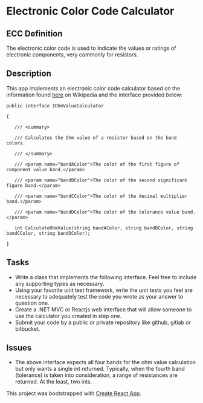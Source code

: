 # Electronic Color Code Calculator

## ECC Definition
The electronic color code is used to indicate the values or ratings of
electronic components, very commonly for resistors.

## Description
This app implements an electronic color code calculator based on the information
found [here](http://en.wikipedia.org/wiki/Electronic_color_code) on Wikipedia
and the interface provided below:

```
public interface IOhmValueCalculator

{

   /// <summary>

   /// Calculates the Ohm value of a resistor based on the band colors.

   /// </summary>

   /// <param name="bandAColor">The color of the first figure of component value band.</param>

   /// <param name="bandBColor">The color of the second significant figure band.</param>

   /// <param name="bandCColor">The color of the decimal multiplier band.</param>

   /// <param name="bandDColor">The color of the tolerance value band.</param>

   int CalculateOhmValue(string bandAColor, string bandBColor, string bandCColor, string bandDColor);

}
```

## Tasks
- Write a class that implements the following interface. Feel free to include any supporting types as necessary.
- Using your favorite unit test framework, write the unit tests you feel are necessary to adequately test the code you wrote as your answer to question one.
- Create a .NET MVC or Reactjs web interface that will allow someone to use the calculator you created in step one.
- Submit your code by a public or private repository like github, gitlab or bitbucket.

## Issues
- The above interface expects all four bands for the ohm value calculation but
  only wants a single int returned. Typically, when the fourth band (tolerance)
  is taken into consideration, a range of resistances are returned. At the
  least, two ints.

This project was bootstrapped with [Create React App](https://github.com/facebookincubator/create-react-app).
